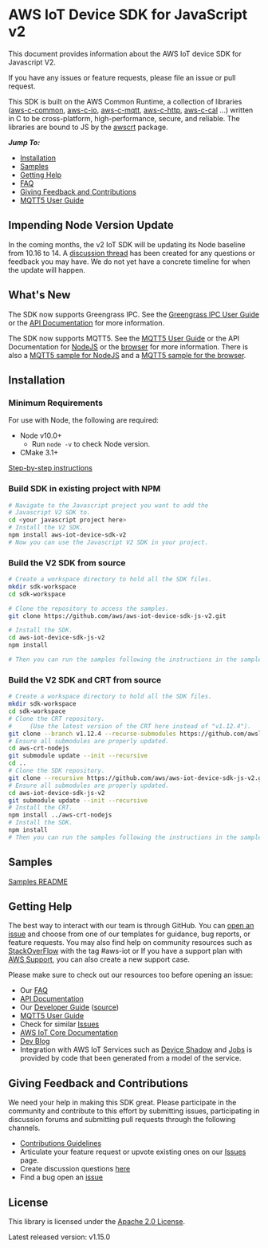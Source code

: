 # AWS IoT Device SDK for JavaScript v2
This document provides information about the AWS IoT device SDK for Javascript V2.

If you have any issues or feature requests, please file an issue or pull request.

This SDK is built on the AWS Common Runtime, a collection of libraries
([aws-c-common](https://github.com/awslabs/aws-c-common),
[aws-c-io](https://github.com/awslabs/aws-c-io),
[aws-c-mqtt](https://github.com/awslabs/aws-c-mqtt),
[aws-c-http](https://github.com/awslabs/aws-c-http),
[aws-c-cal](https://github.com/awslabs/aws-c-cal) ...) written in C to be
cross-platform, high-performance, secure, and reliable. The libraries are bound
to JS by the [awscrt](https://github.com/awslabs/aws-crt-nodejs) package.

*__Jump To:__*
* [Installation](#installation)
* [Samples](samples)
* [Getting Help](#getting-Help)
* [FAQ](./documents/FAQ.md)
* [Giving Feedback and Contributions](#giving-Feedback-and-Contributions)
* [MQTT5 User Guide](https://github.com/awslabs/aws-crt-nodejs/blob/main/MQTT5-UserGuide.md)

## Impending Node Version Update
In the coming months, the v2 IoT SDK will be updating its Node baseline from 10.16 to 14.  A
[discussion thread](https://github.com/awslabs/aws-crt-nodejs/discussions/468)
has been created for any questions or feedback you may have.  We do not yet have a concrete timeline for when the
update will happen.

## What's New

The SDK now supports Greengrass IPC.  See the [Greengrass IPC User Guide](https://github.com/aws/aws-iot-device-sdk-js-v2/blob/main/documents/GreengrassIPC.md)
or the [API Documentation](https://aws.github.io/aws-iot-device-sdk-js-v2/node/modules/greengrasscoreipc.html) for more information.

The SDK now supports MQTT5.  See the [MQTT5 User Guide](https://github.com/awslabs/aws-crt-nodejs/blob/main/MQTT5-UserGuide.md)
or the API Documentation for [NodeJS](https://awslabs.github.io/aws-crt-nodejs/node/modules/mqtt5.html) or
the [browser](https://awslabs.github.io/aws-crt-nodejs/browser/modules/mqtt5.html) for more information. There is also a [MQTT5 sample for NodeJS](https://github.com/aws/aws-iot-device-sdk-js-v2/blob/main/samples/node/pub_sub_mqtt5) and a [MQTT5 sample for the browser](https://github.com/aws/aws-iot-device-sdk-js-v2/blob/main/samples/browser/pub_sub_mqtt5).

## Installation

### Minimum Requirements

For use with Node, the following are required:
* Node v10.0+
  * Run `node -v` to check Node version.
* CMake 3.1+

[Step-by-step instructions](./documents/PREREQUISITES.md)

### Build SDK in existing project with NPM
``` sh
# Navigate to the Javascript project you want to add the
# Javascript V2 SDK to.
cd <your javascript project here>
# Install the V2 SDK.
npm install aws-iot-device-sdk-v2
# Now you can use the Javascript V2 SDK in your project.
```

### Build the V2 SDK from source

``` sh
# Create a workspace directory to hold all the SDK files.
mkdir sdk-workspace
cd sdk-workspace

# Clone the repository to access the samples.
git clone https://github.com/aws/aws-iot-device-sdk-js-v2.git

# Install the SDK.
cd aws-iot-device-sdk-js-v2
npm install

# Then you can run the samples following the instructions in the samples README.
```

### Build the V2 SDK and CRT from source

``` sh
# Create a workspace directory to hold all the SDK files.
mkdir sdk-workspace
cd sdk-workspace
# Clone the CRT repository.
#     (Use the latest version of the CRT here instead of "v1.12.4").
git clone --branch v1.12.4 --recurse-submodules https://github.com/awslabs/aws-crt-nodejs.git
# Ensure all submodules are properly updated.
cd aws-crt-nodejs
git submodule update --init --recursive
cd ..
# Clone the SDK repository.
git clone --recursive https://github.com/aws/aws-iot-device-sdk-js-v2.git
# Ensure all submodules are properly updated.
cd aws-iot-device-sdk-js-v2
git submodule update --init --recursive
# Install the CRT.
npm install ../aws-crt-nodejs
# Install the SDK.
npm install
# Then you can run the samples following the instructions in the samples README.
```

## Samples

[Samples README](samples/README.md)

## Getting Help

The best way to interact with our team is through GitHub. You can [open an issue](https://github.com/aws/aws-iot-device-sdk-js-v2/issues) and choose from one of our templates for guidance, bug reports, or feature requests. You may also find help on community resources such as [StackOverFlow](https://stackoverflow.com/questions/tagged/aws-iot) with the tag #aws-iot or If you have a support plan with [AWS Support](https://aws.amazon.com/premiumsupport/), you can also create a new support case.

Please make sure to check out our resources too before opening an issue:

* Our [FAQ](./documents/FAQ.md)
* [API Documentation](https://aws.github.io/aws-iot-device-sdk-js-v2/)
* Our [Developer Guide](https://docs.aws.amazon.com/iot/latest/developerguide/what-is-aws-iot.html) ([source](https://github.com/awsdocs/aws-iot-docs))
* [MQTT5 User Guide](https://github.com/awslabs/aws-crt-nodejs/blob/main/MQTT5-UserGuide.md)
* Check for similar [Issues](https://github.com/aws/aws-iot-device-sdk-js-v2/issues)
* [AWS IoT Core Documentation](https://docs.aws.amazon.com/iot/)
* [Dev Blog](https://aws.amazon.com/blogs/?awsf.blog-master-iot=category-internet-of-things%23amazon-freertos%7Ccategory-internet-of-things%23aws-greengrass%7Ccategory-internet-of-things%23aws-iot-analytics%7Ccategory-internet-of-things%23aws-iot-button%7Ccategory-internet-of-things%23aws-iot-device-defender%7Ccategory-internet-of-things%23aws-iot-device-management%7Ccategory-internet-of-things%23aws-iot-platform)
* Integration with AWS IoT Services such as
[Device Shadow](https://docs.aws.amazon.com/iot/latest/developerguide/iot-device-shadows.html)
and [Jobs](https://docs.aws.amazon.com/iot/latest/developerguide/iot-jobs.html)
is provided by code that been generated from a model of the service.

## Giving Feedback and Contributions

We need your help in making this SDK great. Please participate in the community and contribute to this effort by submitting issues, participating in discussion forums and submitting pull requests through the following channels.

* [Contributions Guidelines](./documents/CONTRIBUTING.md)
* Articulate your feature request or upvote existing ones on our [Issues](https://github.com/aws/aws-iot-device-sdk-js-v2/issues?q=is%3Aissue+is%3Aopen+label%3Afeature-request) page.
* Create discussion questions [here](https://github.com/aws/aws-iot-device-sdk-js-v2/discussions)
* Find a bug open an [issue](https://github.com/aws/aws-iot-device-sdk-js-v2/issues)

## License

This library is licensed under the [Apache 2.0 License](./documents/LICENSE).

Latest released version: v1.15.0
